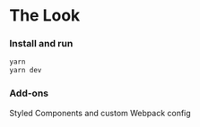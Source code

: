 # The Look

### Install and run

```bash
yarn
yarn dev
```

### Add-ons

Styled Components and custom Webpack config
